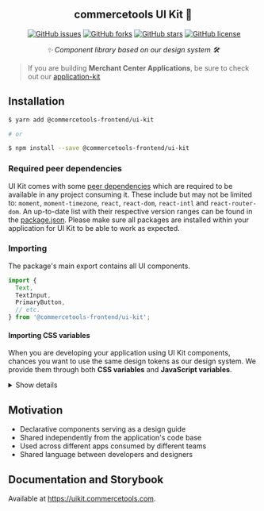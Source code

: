 <h2 align="center">commercetools UI Kit 💅</h2>
<p align="center">
<a href="https://www.npmjs.com/package/@commercetools-frontend/ui-kit"><img src="https://img.shields.io/npm/v/@commercetools-frontend/ui-kit.svg" alt="" /></a> <a href="https://github.com/commercetools/ui-kit/issues"><img src="https://img.shields.io/github/issues/commercetools/ui-kit.svg" alt="GitHub issues" /></a> <a href="https://github.com/commercetools/ui-kit/network"><img src="https://img.shields.io/github/forks/commercetools/ui-kit.svg" alt="GitHub forks" /></a> <a href="https://github.com/commercetools/ui-kit/stargazers"><img src="https://img.shields.io/github/stars/commercetools/ui-kit.svg" alt="GitHub stars" /></a> <a href="https://github.com/commercetools/ui-kit/blob/master/LICENSE"><img src="https://img.shields.io/github/license/commercetools/ui-kit.svg" alt="GitHub license" /></a>
</p>
<p align="center">
  <i>✨ Component library based on our design system 🛠</i>
</p>

> If you are building **Merchant Center Applications**, be sure to check out our [application-kit](https://github.com/commercetools/merchant-center-application-kit)

## Installation

```bash
$ yarn add @commercetools-frontend/ui-kit

# or

$ npm install --save @commercetools-frontend/ui-kit
```

### Required peer dependencies

UI Kit comes with some [peer dependencies](https://docs.npmjs.com/files/package.json#peerdependencies) which are required to be available in any project consuming it. These include but may not be limited to: `moment`, `moment-timezone`, `react`, `react-dom`, `react-intl` and `react-router-dom`. An up-to-date list with their respective version ranges can be found in the [package.json](https://github.com/commercetools/ui-kit/blob/master/package.json). Please make sure all packages are installed within your application for UI Kit to be able to work as expected.

### Importing

The package's main export contains all UI components.

```js
import {
  Text,
  TextInput,
  PrimaryButton,
  // etc.
} from '@commercetools-frontend/ui-kit';
```

#### Importing CSS variables

When you are developing your application using UI Kit components, chances you want to use the same design tokens as our design system. We provide them through both **CSS variables** and **JavaScript variables**.

<details>
<summary>Show details</summary>

We expose the **CSS variables** from the `@commercetools-frontend/ui-kit/materials/custom-properties.css` file.

**Importing css variables in css files**

You will need a [postcss-import](https://github.com/postcss/postcss-import) plugin, and a postcss variable plugin: either [postcss-custom-properties](https://github.com/postcss/postcss-custom-properties) or [postcss-css-variables](https://github.com/MadLittleMods/postcss-css-variables) would work.

```css
@import '@commercetools-frontend/ui-kit/materials/custom-properties.css';

.container {
  padding: var(--spacing-8);
}
```

```js
// wherever you process your CSS
postcss([postcssImportPlugin(), postcssCustomProperties()]);
```

**Using postcss-custom-properties and importFrom**

The ui-kit css variables can also be injected using [postcss-custom-properties](https://github.com/postcss/postcss-custom-properties), removing the need to import them directly inside your css files.

```css
/* no import required! */
.container {
  padding: var(--spacing-8);
}
```

```js
// wherever you process your CSS
postcss([
  postcssCustomProperties({
    preserve: false,
    importFrom: require.resolve(
      '@commercetools-frontend/ui-kit/materials/custom-properties.css'
    ),
  }),
]);
```

**Accessing JavaScript variables and design tokens**

You can also access the JavaScript variables like this

```js
import { customProperties } from '@commercetools-frontend/ui-kit';

const green = customProperties['--color-green'];
```

> Please look at the [file](materials/custom-properties.json) itself to inspect which variables are available (_documentation will be provided in the future_).

</details>

## Motivation

- Declarative components serving as a design guide
- Shared independently from the application's code base
- Used across different apps consumed by different teams
- Shared language between developers and designers

## Documentation and Storybook

Available at https://uikit.commercetools.com.
